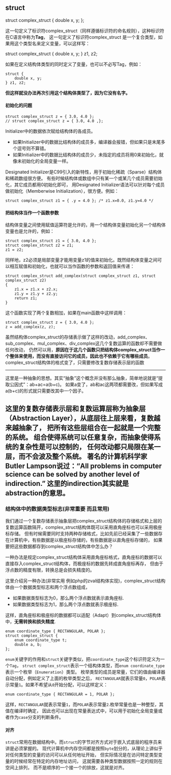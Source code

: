 ## struct

struct complex_struct {
	double x, y;
};

这一句定义了标识符complex_struct（同样遵循标识符的命名规则），这种标识符在C语言中称为**Tag**，
这一句定义了标识符complex_struct 是一个复合类型，如果用这个类型名来定义变量，可以这样写：

struct complex_struct {
	double x, y;
} z1, z2;

如果在定义结构体类型的同时定义了变量，也可以不必写Tag，例如：

    struct {
        double x, y;
    } z1, z2;

**但这样就没办法再次引用这个结构体类型了，因为它没有名字。**

#### 初始化的问题

    struct complex_struct z = { 3.0, 4.0 };
    // struct complex_struct z = { 3.0, 4.0 ,};

Initializer中的数据依次赋给结构体的各成员。

 - 如果Initializer中的数据比结构体的成员多，编译器会报错，但如果只是末尾多个逗号则不算错。
 - 如果Initializer中的数据比结构体的成员少，未指定的成员将用0来初始化，就像未初始化的全局变量一样。

Designated Initializer是C99引入的新特性，用于初始化稀疏（Sparse）结构体和稀疏数组很方便。
有些时候结构体或数组中只有某一个或某几个成员需要初始化，其它成员都用0初始化即可，
用Designated Initializer语法可以针对每个成员做初始化（Memberwise Initialization），很方便。例如：

    struct complex_struct z1 = { .y = 4.0 }; /* z1.x=0.0, z1.y=4.0 */

#### 把结构体当作一个函数参数

结构体变量之间使用赋值运算符是允许的，用一个结构体变量初始化另一个结构体变量也是允许的，例如：

    struct complex_struct z1 = { 3.0, 4.0 };
    struct complex_struct z2 = z1;
    z1 = z2;

同样地，z2必须是局部变量才能用变量z1的值来初始化。既然结构体变量之间可以相互赋值和初始化，也就可以当作函数的参数和返回值来传递：

    struct complex_struct add_complex(struct complex_struct z1, struct complex_struct z2)
    {
        z1.x = z1.x + z2.x;
        z1.y = z1.y + z2.y;
        return z1;
    }

这个函数实现了两个复数相加，如果在main函数中这样调用：

    struct complex_struct z = { 3.0, 4.0 };
    z = add_complex(z, z);

虽然结构体complex_struct的存储表示做了这样的改动，add_complex、sub_complex、mul_complex、div_complex这几个复数运算的函数却不需要做任何改动，
仍然可以用，**原因在于这几个函数只把结构体complex_struct当作一个整体来使用，而没有直接访问它的成员，因此也不依赖于它有哪些成员**。
complex_struct结构体的格式变了，只需要修改复数存储表示层的函数

--------------------------------------------------
这里是一种抽象的思想。其实“抽象”这个概念并没有那么抽象，简单地说就是“提取公因式”：ab+ac=a(b+c)。
如果a变了，ab和ac这两项都需要改，但如果写成a(b+c)的形式就只需要改其中一个因子。

这里的复数存储表示层和复数运算层称为抽象层（Abstraction Layer），从底层往上层来看，复数越来越抽象了，
把所有这些层组合在一起就是一个完整的系统。
组合使得系统可以任意复杂，而抽象使得系统的复杂性是可以控制的，
任何改动都只局限在某一层，而不会波及整个系统。
著名的计算机科学家Butler Lampson说过：“All problems in computer science can be solved by another level of indirection.”
这里的indirection其实就是abstraction的意思。
---------------------------------------------------

### 结构体中的数据类型标志(非常重要 而且常用)

我们通过一个复数存储表示抽象层把complex_struct结构体的存储格式和上层的复数运算函数隔开，complex_struct结构体既可以采用直角座标也可以采用极座标存储。
但有时候需要同时支持两种存储格式，比如先前已经采集了一些数据存在计算机中，有些数据是以极座标存储的，有些数据是以直角座标存储的，
如果要把这些数据都存到complex_struct结构体中怎么办？

一种办法是规定complex_struct结构体采用直角座标格式，直角座标的数据可以直接存入complex_struct结构体，而极座标的数据先转成直角座标再存，
但由于浮点数的精度有限，转换总是会损失精度的。

这里介绍另一种办法(非常实用 例如php的zval结构体实现)，complex_struct结构体由一个数据类型标志和两个浮点数组成，

 - 如果数据类型标志为0，那么两个浮点数就表示直角座标.
 - 如果数据类型标志为1，那么两个浮点数就表示极座标.

这样，直角座标和极座标的数据都可以适配（Adapt）到complex_struct结构体中，**无需转换和损失精度**.

    enum coordinate_type { RECTANGULAR, POLAR };
    struct complex_struct {
        enum coordinate_type t;
        double a, b;
    };

`enum`关键字的作用和`struct`关键字类似，把`coordinate_type`这个标识符定义为一个`Tag`，
`struct complex_struct`表示一个结构体类型，而`enum coordinate_type`表示一个枚举（`Enumeration`）类型。
枚举类型的成员是常量，它们的值由编译器自动分配，例如定义了上面的枚举类型之后，
`RECTANGULAR`就表示常量`0`，`POLAR`表示常量`1`。如果不希望从`0`开始分配，可以这样定义：

    enum coordinate_type { RECTANGULAR = 1, POLAR };

这样，`RECTANGULAR`就表示常量`1`，而`POLAR`表示常量`2`.枚举常量也是一种整型，其值在编译时确定，
因此也可以出现在常量表达式中，可以用于初始化全局变量或者作为`case`分支的判断条件。

#### 对齐

`struct`常用在数据结构中。而`struct`的字节对齐方式对于嵌入式底层的程序员来讲是必须掌握的。
现代计算机中内存空间都是按照`byte`划分的，从理论上讲似乎对任何类型的变量的访问可以从任何地址开始，
但实际情况是在访问特定类型变量的时候经常在特定的内存地址访问，
这就需要各种类型数据按照一定的规则在空间上排列，
而不是顺序的一个接一个的排放，这就是对齐。